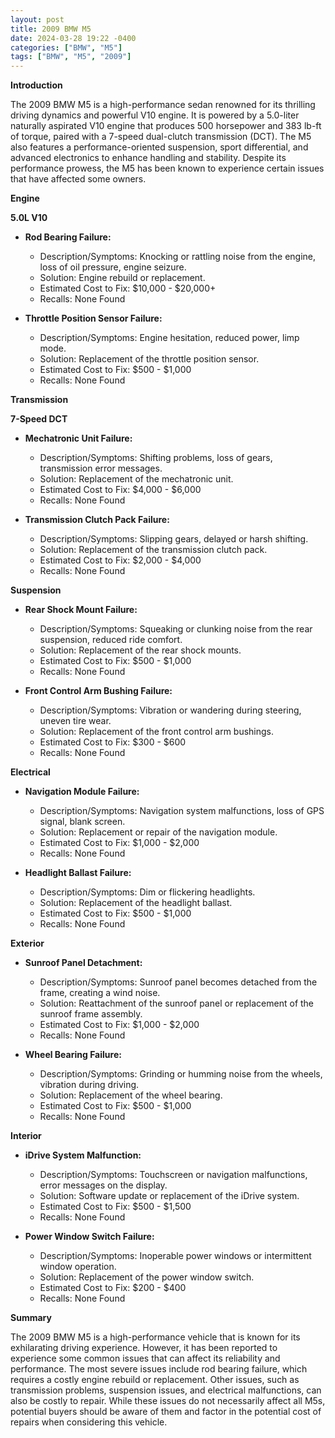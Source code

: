 ```yaml
---
layout: post
title: 2009 BMW M5
date: 2024-03-28 19:22 -0400
categories: ["BMW", "M5"]
tags: ["BMW", "M5", "2009"]
---
```

**Introduction**

The 2009 BMW M5 is a high-performance sedan renowned for its thrilling driving dynamics and powerful V10 engine. It is powered by a 5.0-liter naturally aspirated V10 engine that produces 500 horsepower and 383 lb-ft of torque, paired with a 7-speed dual-clutch transmission (DCT). The M5 also features a performance-oriented suspension, sport differential, and advanced electronics to enhance handling and stability. Despite its performance prowess, the M5 has been known to experience certain issues that have affected some owners.

**Engine**

**5.0L V10**

* **Rod Bearing Failure:**
    * Description/Symptoms: Knocking or rattling noise from the engine, loss of oil pressure, engine seizure.
    * Solution: Engine rebuild or replacement.
    * Estimated Cost to Fix: $10,000 - $20,000+
    * Recalls: None Found

* **Throttle Position Sensor Failure:**
    * Description/Symptoms: Engine hesitation, reduced power, limp mode.
    * Solution: Replacement of the throttle position sensor.
    * Estimated Cost to Fix: $500 - $1,000
    * Recalls: None Found

**Transmission**

**7-Speed DCT**

* **Mechatronic Unit Failure:**
    * Description/Symptoms: Shifting problems, loss of gears, transmission error messages.
    * Solution: Replacement of the mechatronic unit.
    * Estimated Cost to Fix: $4,000 - $6,000
    * Recalls: None Found

* **Transmission Clutch Pack Failure:**
    * Description/Symptoms: Slipping gears, delayed or harsh shifting.
    * Solution: Replacement of the transmission clutch pack.
    * Estimated Cost to Fix: $2,000 - $4,000
    * Recalls: None Found

**Suspension**

* **Rear Shock Mount Failure:**
    * Description/Symptoms: Squeaking or clunking noise from the rear suspension, reduced ride comfort.
    * Solution: Replacement of the rear shock mounts.
    * Estimated Cost to Fix: $500 - $1,000
    * Recalls: None Found

* **Front Control Arm Bushing Failure:**
    * Description/Symptoms: Vibration or wandering during steering, uneven tire wear.
    * Solution: Replacement of the front control arm bushings.
    * Estimated Cost to Fix: $300 - $600
    * Recalls: None Found

**Electrical**

* **Navigation Module Failure:**
    * Description/Symptoms: Navigation system malfunctions, loss of GPS signal, blank screen.
    * Solution: Replacement or repair of the navigation module.
    * Estimated Cost to Fix: $1,000 - $2,000
    * Recalls: None Found

* **Headlight Ballast Failure:**
    * Description/Symptoms: Dim or flickering headlights.
    * Solution: Replacement of the headlight ballast.
    * Estimated Cost to Fix: $500 - $1,000
    * Recalls: None Found

**Exterior**

* **Sunroof Panel Detachment:**
    * Description/Symptoms: Sunroof panel becomes detached from the frame, creating a wind noise.
    * Solution: Reattachment of the sunroof panel or replacement of the sunroof frame assembly.
    * Estimated Cost to Fix: $1,000 - $2,000
    * Recalls: None Found

* **Wheel Bearing Failure:**
    * Description/Symptoms: Grinding or humming noise from the wheels, vibration during driving.
    * Solution: Replacement of the wheel bearing.
    * Estimated Cost to Fix: $500 - $1,000
    * Recalls: None Found

**Interior**

* **iDrive System Malfunction:**
    * Description/Symptoms: Touchscreen or navigation malfunctions, error messages on the display.
    * Solution: Software update or replacement of the iDrive system.
    * Estimated Cost to Fix: $500 - $1,500
    * Recalls: None Found

* **Power Window Switch Failure:**
    * Description/Symptoms: Inoperable power windows or intermittent window operation.
    * Solution: Replacement of the power window switch.
    * Estimated Cost to Fix: $200 - $400
    * Recalls: None Found

**Summary**

The 2009 BMW M5 is a high-performance vehicle that is known for its exhilarating driving experience. However, it has been reported to experience some common issues that can affect its reliability and performance. The most severe issues include rod bearing failure, which requires a costly engine rebuild or replacement. Other issues, such as transmission problems, suspension issues, and electrical malfunctions, can also be costly to repair. While these issues do not necessarily affect all M5s, potential buyers should be aware of them and factor in the potential cost of repairs when considering this vehicle.
